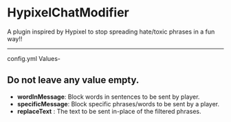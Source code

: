 # HypixelChatModifier
A plugin inspired by Hypixel to stop spreading hate/toxic phrases in a fun way!!
<hr>
<span>config.yml Values- </span>
<h2>Do not leave any value empty.</h2>
<ul>
  <li> <b>wordInMessage</b>: Block words in sentences to be sent by player. </li>
  <li> <b>specificMessage</b>: Block specific phrases/words to be sent by a player. </li>
  <li> <b>replaceText</b> : The text to be sent in-place of the filtered phrases. </li>
</ul>
